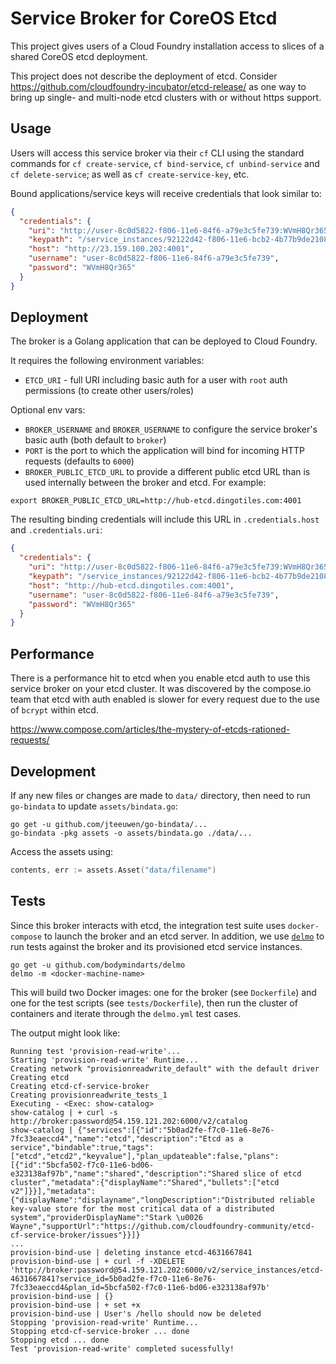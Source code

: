 # Service Broker for CoreOS Etcd

This project gives users of a Cloud Foundry installation access to slices of a shared CoreOS etcd deployment.

This project does not describe the deployment of etcd. Consider https://github.com/cloudfoundry-incubator/etcd-release/ as one way to bring up single- and multi-node etcd clusters with or without https support.

## Usage

Users will access this service broker via their `cf` CLI using the standard commands for `cf create-service`, `cf bind-service`, `cf unbind-service` and `cf delete-service`; as well as `cf create-service-key`, etc.

Bound applications/service keys will receive credentials that look similar to:

```json
{
  "credentials": {
    "uri": "http://user-8c0d5822-f806-11e6-84f6-a79e3c5fe739:WVmH8Qr365@23.159.100.202:4001",
    "keypath": "/service_instances/92122d42-f806-11e6-bcb2-4b77b9de2108",
    "host": "http://23.159.100.202:4001",
    "username": "user-8c0d5822-f806-11e6-84f6-a79e3c5fe739",
    "password": "WVmH8Qr365"
  }
}
```

## Deployment

The broker is a Golang application that can be deployed to Cloud Foundry.

It requires the following environment variables:

* `ETCD_URI` - full URI including basic auth for a user with `root` auth permissions (to create other users/roles)

Optional env vars:

* `BROKER_USERNAME` and `BROKER_USERNAME` to configure the service broker's basic auth (both default to `broker`)
* `PORT` is the port to which the application will bind for incoming HTTP requests (defaults to `6000`)
* `BROKER_PUBLIC_ETCD_URL` to provide a different public etcd URL than is used internally between the broker and etcd. For example:

```
export BROKER_PUBLIC_ETCD_URL=http://hub-etcd.dingotiles.com:4001
```

The resulting binding credentials will include this URL in `.credentials.host` and `.credentials.uri`:

```json
{
  "credentials": {
    "uri": "http://user-8c0d5822-f806-11e6-84f6-a79e3c5fe739:WVmH8Qr365@hub-etcd.dingotiles.com:4001",
    "keypath": "/service_instances/92122d42-f806-11e6-bcb2-4b77b9de2108",
    "host": "http://hub-etcd.dingotiles.com:4001",
    "username": "user-8c0d5822-f806-11e6-84f6-a79e3c5fe739",
    "password": "WVmH8Qr365"
  }
}
```


## Performance

There is a performance hit to etcd when you enable etcd auth to use this service broker on your etcd cluster. It was discovered by the compose.io team that etcd with auth enabled is slower for every request due to the use of `bcrypt` within etcd.

https://www.compose.com/articles/the-mystery-of-etcds-rationed-requests/

## Development

If any new files or changes are made to `data/` directory, then need to run `go-bindata` to update `assets/bindata.go`:

```
go get -u github.com/jteeuwen/go-bindata/...
go-bindata -pkg assets -o assets/bindata.go ./data/...
```

Access the assets using:

```go
contents, err := assets.Asset("data/filename")
```

## Tests

Since this broker interacts with etcd, the integration test suite uses `docker-compose` to launch the broker and an etcd server. In addition, we use [`delmo`](https://github.com/bodymindarts/delmo) to run tests against the broker and its provisioned etcd service instances.

```
go get -u github.com/bodymindarts/delmo
delmo -m <docker-machine-name>
```

This will build two Docker images: one for the broker (see `Dockerfile`) and one for the test scripts (see `tests/Dockerfile`), then run the cluster of containers and iterate through the `delmo.yml` test cases.

The output might look like:

```
Running test 'provision-read-write'...
Starting 'provision-read-write' Runtime...
Creating network "provisionreadwrite_default" with the default driver
Creating etcd
Creating etcd-cf-service-broker
Creating provisionreadwrite_tests_1
Executing - <Exec: show-catalog>
show-catalog | + curl -s http://broker:password@54.159.121.202:6000/v2/catalog
show-catalog | {"services":[{"id":"5b0ad2fe-f7c0-11e6-8e76-7fc33eaeccd4","name":"etcd","description":"Etcd as a service","bindable":true,"tags":["etcd","etcd2","keyvalue"],"plan_updateable":false,"plans":[{"id":"5bcfa502-f7c0-11e6-bd06-e323138af97b","name":"shared","description":"Shared slice of etcd cluster","metadata":{"displayName":"Shared","bullets":["etcd v2"]}}],"metadata":{"displayName":"displayname","longDescription":"Distributed reliable key-value store for the most critical data of a distributed system","providerDisplayName":"Stark \u0026 Wayne","supportUrl":"https://github.com/cloudfoundry-community/etcd-cf-service-broker/issues"}}]}
...
provision-bind-use | deleting instance etcd-4631667841
provision-bind-use | + curl -f -XDELETE 'http://broker:password@54.159.121.202:6000/v2/service_instances/etcd-4631667841?service_id=5b0ad2fe-f7c0-11e6-8e76-7fc33eaeccd4&plan_id=5bcfa502-f7c0-11e6-bd06-e323138af97b'
provision-bind-use | {}
provision-bind-use | + set +x
provision-bind-use | User's /hello should now be deleted
Stopping 'provision-read-write' Runtime...
Stopping etcd-cf-service-broker ... done
Stopping etcd ... done
Test 'provision-read-write' completed sucessfully!
```
